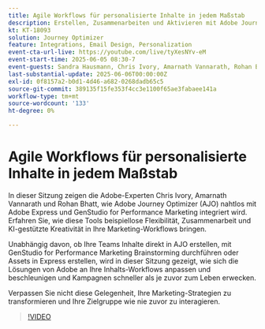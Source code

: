 ```yaml
---
title: Agile Workflows für personalisierte Inhalte in jedem Maßstab
description: Erstellen, Zusammenarbeiten und Aktivieren mit Adobe Journey Optimizer, Adobe Express und Adobe GenStudio for Performance Marketing.
kt: KT-18093
solution: Journey Optimizer
feature: Integrations, Email Design, Personalization
event-cta-url-live: https://youtube.com/live/tyXesNYv-eM
event-start-time: 2025-06-05 08:30-7
event-guests: Sandra Hausmann, Chris Ivory, Amarnath Vannarath, Rohan Bhatt
last-substantial-update: 2025-06-06T00:00:00Z
exl-id: 0f8157a2-b0d1-4d46-a682-0268dadb65c5
source-git-commit: 389135f15fe353f4cc3e1100f65ae3fabaee141a
workflow-type: tm+mt
source-wordcount: '133'
ht-degree: 0%

---
```



# Agile Workflows für personalisierte Inhalte in jedem Maßstab

In dieser Sitzung zeigen die Adobe-Experten Chris Ivory, Amarnath Vannarath und Rohan Bhatt, wie Adobe Journey Optimizer (AJO) nahtlos mit Adobe Express und GenStudio for Performance Marketing integriert wird. Erfahren Sie, wie diese Tools beispiellose Flexibilität, Zusammenarbeit und KI-gestützte Kreativität in Ihre Marketing-Workflows bringen.

Unabhängig davon, ob Ihre Teams Inhalte direkt in AJO erstellen, mit GenStudio for Performance Marketing Brainstorming durchführen oder Assets in Express erstellen, wird in dieser Sitzung gezeigt, wie sich die Lösungen von Adobe an Ihre Inhalts-Workflows anpassen und beschleunigen und Kampagnen schneller als je zuvor zum Leben erwecken.

Verpassen Sie nicht diese Gelegenheit, Ihre Marketing-Strategien zu transformieren und Ihre Zielgruppe wie nie zuvor zu interagieren.

>[!VIDEO](https://video.tv.adobe.com/v/3463407/?quality=12&learn=on)
